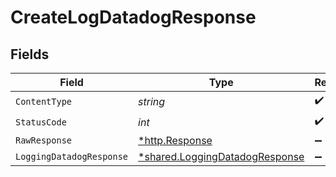 # CreateLogDatadogResponse


## Fields

| Field                                                                           | Type                                                                            | Required                                                                        | Description                                                                     |
| ------------------------------------------------------------------------------- | ------------------------------------------------------------------------------- | ------------------------------------------------------------------------------- | ------------------------------------------------------------------------------- |
| `ContentType`                                                                   | *string*                                                                        | :heavy_check_mark:                                                              | N/A                                                                             |
| `StatusCode`                                                                    | *int*                                                                           | :heavy_check_mark:                                                              | N/A                                                                             |
| `RawResponse`                                                                   | [*http.Response](https://pkg.go.dev/net/http#Response)                          | :heavy_minus_sign:                                                              | N/A                                                                             |
| `LoggingDatadogResponse`                                                        | [*shared.LoggingDatadogResponse](../../models/shared/loggingdatadogresponse.md) | :heavy_minus_sign:                                                              | OK                                                                              |